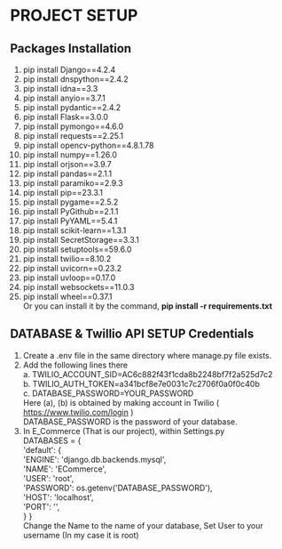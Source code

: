# PROJECT SETUP
## Packages Installation
  1. pip install Django==4.2.4 <br> 
  2. pip install dnspython==2.4.2  <br> 
  3. pip install idna==3.3 <br>
  4. pip install anyio==3.7.1 <br> 
  5. pip install pydantic==2.4.2 <br>
  6. pip install Flask==3.0.0 <br>
  7. pip install pymongo==4.6.0 <br>
  8. pip install requests==2.25.1 <br>
  9. pip install opencv-python==4.8.1.78 <br>
  10. pip install numpy==1.26.0 <br>
  11. pip install orjson==3.9.7 <br>
  12. pip install pandas==2.1.1 <br>
  13. pip install paramiko==2.9.3 <br>
  14. pip install pip==23.3.1 <br>
  15. pip install pygame==2.5.2 <br>
  16. pip install PyGithub==2.1.1 <br>
  17. pip install PyYAML==5.4.1 <br>
  18. pip install scikit-learn==1.3.1 <br>
  19. pip install SecretStorage==3.3.1 <br>
  20. pip install setuptools==59.6.0 <br>
  21. pip install twilio==8.10.2 <br>
  22. pip install uvicorn==0.23.2 <br>
  23. pip install uvloop==0.17.0 <br>
  24. pip install websockets==11.0.3 <br>
  25. pip install wheel==0.37.1 <br>
  Or you can install it by the command, **pip install -r requirements.txt**

## DATABASE & Twillio API SETUP Credentials
  1. Create a .env file in the same directory where manage.py file exists.
  2. Add the following lines there <br/>
      a. TWILIO_ACCOUNT_SID=AC6c882f43f1cda8b2248bf7f2a525d7c2 <br/>
      b. TWILIO_AUTH_TOKEN=a341bcf8e7e0031c7c2706f0a0f0c40b <br/>
      c. DATABASE_PASSWORD=YOUR_PASSWORD <br/>
        Here (a), (b) is obtained by making account in Twilio ( https://www.twilio.com/login ) <br/>
        DATABASE_PASSWORD is the password of your database. <br/>
  3. In E_Commerce (That is our project), within Settings.py <br/>
         DATABASES = { <br/>
            'default': { <br/>
                'ENGINE': 'django.db.backends.mysql', <br/> 
                'NAME': 'ECommerce', <br/>
                'USER': 'root', <br/>
                'PASSWORD': os.getenv('DATABASE_PASSWORD'),<br/> 
                'HOST': 'localhost', <br/>
                'PORT': '', <br/>
            }
        } <br/>
         Change the Name to the name of your database, Set User to your username (In my case it is root) <br/>

